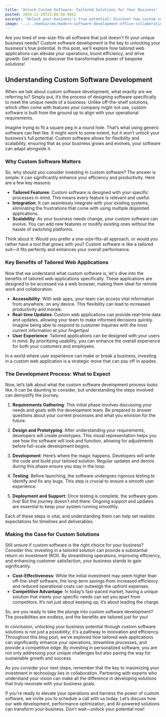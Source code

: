 ```yaml
---
title: 'Unlock Custom Software: Tailored Solutions for Your Business'
posted: 2024-11-29T23:08:58.945Z
excerpt: "Unlock your business's true potential! Discover how custom software can revolutionize your operations, boost efficiency, and drive growth. Say goodbye to one-size-fits-all solutions!"
image: '../../media/cms/modern-software-development-office-collaboration.png'
---
```


Are you tired of one-size-fits-all software that just doesn't fit your unique business needs? Custom software development is the key to unlocking your business's true potential. In this post, we'll explore how tailored web applications can elevate your operations, boost efficiency, and drive growth. Get ready to discover the transformative power of bespoke solutions!

## Understanding Custom Software Development

When we talk about custom software development, what exactly are we referring to? Simply put, it’s the process of designing software specifically to meet the unique needs of a business. Unlike off-the-shelf solutions, which often come with features your company might not use, custom software is built from the ground up to align with your operational requirements.

Imagine trying to fit a square peg in a round hole. That’s what using generic software can feel like. It might work to some extent, but it won’t unlock your business’s full potential. Custom software allows for flexibility and scalability, ensuring that as your business grows and evolves, your software can adapt alongside it.

### Why Custom Software Matters

So, why should you consider investing in custom software? The answer is simple: it can significantly enhance your efficiency and productivity. Here are a few key reasons:

- **Tailored Features**: Custom software is designed with your specific processes in mind. This means every feature is relevant and useful.
- **Integration**: It can seamlessly integrate with your existing systems, eliminating the frustrations that come with using multiple disjointed applications.
- **Scalability**: As your business needs change, your custom software can evolve. You can add new features or modify existing ones without the hassle of switching platforms.

Think about it: Would you prefer a one-size-fits-all approach, or would you rather have a tool that grows with you? Custom software is like a tailored suit—it fits perfectly and enhances your overall performance.

### Key Benefits of Tailored Web Applications

Now that we understand what custom software is, let's dive into the benefits of tailored web applications specifically. These applications are designed to be accessed via a web browser, making them ideal for remote work and collaboration.

- **Accessibility**: With web apps, your team can access vital information from anywhere, on any device. This flexibility can lead to increased productivity and morale.
- **Real-time Updates**: Custom web applications can provide real-time data and updates, allowing your team to make informed decisions quickly. Imagine being able to respond to customer inquiries with the most current information at your fingertips!
- **User Experience**: Tailored applications can be designed with your users in mind. By prioritizing usability, you can enhance the overall experience for both your customers and employees.

In a world where user experience can make or break a business, investing in a custom web application is a strategic move that can pay off in spades.

### The Development Process: What to Expect

Now, let’s talk about what the custom software development process looks like. It can be daunting to consider, but understanding the steps involved can demystify the journey.

1. **Requirements Gathering**: This initial phase involves discussing your needs and goals with the development team. Be prepared to answer questions about your current processes and what you envision for the future.
2. **Design and Prototyping**: After understanding your requirements, developers will create prototypes. This visual representation helps you see how the software will look and function, allowing for adjustments before full-scale development begins.

3. **Development**: Here’s where the magic happens. Developers will write the code and build your tailored solution. Regular updates and demos during this phase ensure you stay in the loop.

4. **Testing**: Before launching, the software undergoes rigorous testing to identify and fix any bugs. This step is crucial to ensure a smooth user experience.

5. **Deployment and Support**: Once testing is complete, the software goes live! But the journey doesn’t end there. Ongoing support and updates are essential to keep your system running smoothly.

Each of these steps is vital, and understanding them can help set realistic expectations for timelines and deliverables.

### Making the Case for Custom Solutions

Still unsure if custom software is the right choice for your business? Consider this: investing in a tailored solution can provide a substantial return on investment (ROI). By streamlining operations, improving efficiency, and enhancing customer satisfaction, your business stands to gain significantly.

- **Cost-Effectiveness**: While the initial investment may seem higher than off-the-shelf software, the long-term savings from increased efficiency and reduced operational costs can outweigh the upfront expenses.
- **Competitive Advantage**: In today’s fast-paced market, having a unique solution that meets your specific needs can set you apart from competitors. It’s not just about keeping up; it’s about leading the charge.

So, are you ready to take the plunge into custom software development? The possibilities are endless, and the benefits are tailored just for you!

In conclusion, unlocking your business potential through custom software solutions is not just a possibility; it's a pathway to innovation and efficiency. Throughout this blog post, we’ve explored how tailored web applications can significantly enhance your operations, streamline processes, and provide a competitive edge. By investing in personalized software, you are not only addressing your unique challenges but also paving the way for sustainable growth and success.

As you consider your next steps, remember that the key to maximizing your investment in technology lies in collaboration. Partnering with experts who understand your vision can make all the difference in developing solutions that truly resonate with your business goals.

If you're ready to elevate your operations and harness the power of custom software, we invite you to schedule a call with us today. Let’s discuss how our web development, performance optimization, and AI-powered solutions can transform your business. Don’t wait—unlock your potential now!
